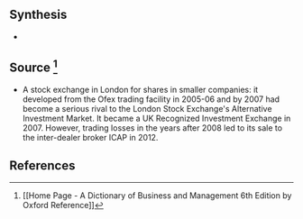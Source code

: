 ## Synthesis
- 
## Source [^1]
- A stock exchange in London for shares in smaller companies: it developed from the Ofex trading facility in 2005-06 and by 2007 had become a serious rival to the London Stock Exchange's Alternative Investment Market. It became a UK Recognized Investment Exchange in 2007. However, trading losses in the years after 2008 led to its sale to the inter-dealer broker ICAP in 2012.
## References

[^1]: [[Home Page - A Dictionary of Business and Management 6th Edition by Oxford Reference]]
